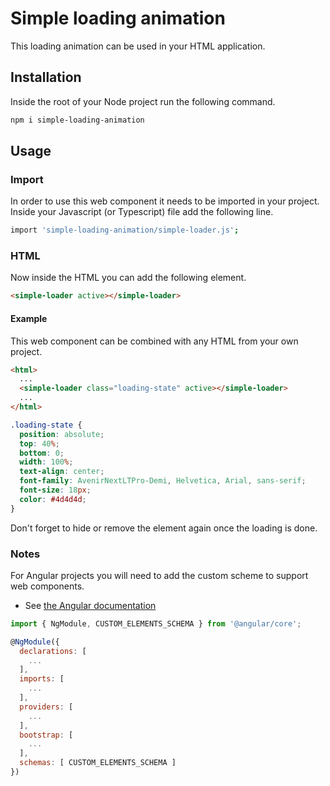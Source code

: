 # Simple loading animation

This loading animation can be used in your HTML application.

## Installation

Inside the root of your Node project run the following command.

```sh
npm i simple-loading-animation
```

## Usage

### Import

In order to use this web component it needs to be imported in your project.
Inside your Javascript (or Typescript) file add the following line.

```sh
import 'simple-loading-animation/simple-loader.js';
```

### HTML

Now inside the HTML you can add the following element.

```html
<simple-loader active></simple-loader>
```

#### Example

This web component can be combined with any HTML from your own project.

```html
<html>
  ...
  <simple-loader class="loading-state" active></simple-loader>
  ...
</html>
```

```css
.loading-state {
  position: absolute;
  top: 40%;
  bottom: 0;
  width: 100%;
  text-align: center;
  font-family: AvenirNextLTPro-Demi, Helvetica, Arial, sans-serif;
  font-size: 18px;
  color: #4d4d4d;
}
```

Don't forget to hide or remove the element again once the loading is done.

### Notes

For Angular projects you will need to add the custom scheme to support web components.

- See [the Angular documentation](https://angular.io/api/core/CUSTOM_ELEMENTS_SCHEMA)

```js
import { NgModule, CUSTOM_ELEMENTS_SCHEMA } from '@angular/core';

@NgModule({
  declarations: [
    ...
  ],
  imports: [
    ...
  ],
  providers: [
    ...
  ],
  bootstrap: [
    ...
  ],
  schemas: [ CUSTOM_ELEMENTS_SCHEMA ]
})
```
